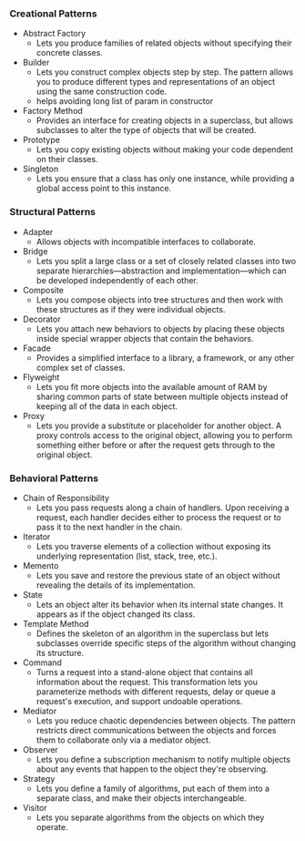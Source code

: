 ### Creational Patterns

- Abstract Factory
    - Lets you produce families of related objects without specifying their concrete classes.
- Builder
    - Lets you construct complex objects step by step. The pattern allows you to produce different types and representations of an object using the same construction code.
    - helps avoiding long list of param in constructor
- Factory Method
    - Provides an interface for creating objects in a superclass, but allows subclasses to alter the type of objects that will be created.
- Prototype
    - Lets you copy existing objects without making your code dependent on their classes.
- Singleton
    - Lets you ensure that a class has only one instance, while providing a global access point to this instance.   

### Structural Patterns
- Adapter
    - Allows objects with incompatible interfaces to collaborate.
- Bridge
    - Lets you split a large class or a set of closely related classes into two separate hierarchies—abstraction and implementation—which can be developed independently of each other.
- Composite
    - Lets you compose objects into tree structures and then work with these structures as if they were individual objects.
- Decorator
    - Lets you attach new behaviors to objects by placing these objects inside special wrapper objects that contain the behaviors.
- Facade
    - Provides a simplified interface to a library, a framework, or any other complex set of classes.
- Flyweight
    - Lets you fit more objects into the available amount of RAM by sharing common parts of state between multiple objects instead of keeping all of the data in each object.
- Proxy
    - Lets you provide a substitute or placeholder for another object. A proxy controls access to the original object, allowing you to perform something either before or after the request gets through to the original object.

### Behavioral Patterns

- Chain of Responsibility
    - Lets you pass requests along a chain of handlers. Upon receiving a request, each handler decides either to process the request or to pass it to the next handler in the chain.
- Iterator
    - Lets you traverse elements of a collection without exposing its underlying representation (list, stack, tree, etc.).
- Memento
    - Lets you save and restore the previous state of an object without revealing the details of its implementation.
- State
    - Lets an object alter its behavior when its internal state changes. It appears as if the object changed its class.
- Template Method
    - Defines the skeleton of an algorithm in the superclass but lets subclasses override specific steps of the algorithm without changing its structure.
- Command
    - Turns a request into a stand-alone object that contains all information about the request. This transformation lets you parameterize methods with different requests, delay or queue a request's execution, and support undoable operations.
- Mediator
    - Lets you reduce chaotic dependencies between objects. The pattern restricts direct communications between the objects and forces them to collaborate only via a mediator object.
 - Observer
    - Lets you define a subscription mechanism to notify multiple objects about any events that happen to the object they're observing.
 - Strategy
    - Lets you define a family of algorithms, put each of them into a separate class, and make their objects interchangeable.
 - Visitor
    - Lets you separate algorithms from the objects on which they operate.